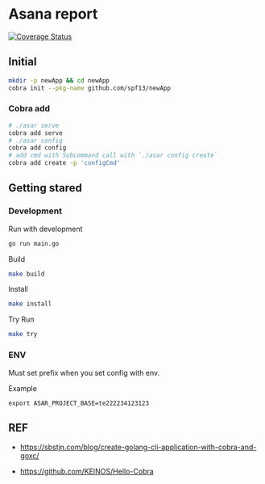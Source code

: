 # Asana report

[![Coverage Status](https://coveralls.io/repos/github/panachainy/asar/badge.svg?branch=feature/prepair-config)](https://coveralls.io/github/panachainy/asar?branch=feature/prepair-config)

## Initial

```sh
mkdir -p newApp && cd newApp
cobra init --pkg-name github.com/spf13/newApp
```

### Cobra add

```sh
# ./asar serve
cobra add serve
# ./asar config
cobra add config
# add cmd with Subcommand call with `./asar config create`
cobra add create -p 'configCmd'
```

## Getting stared

### Development

Run with development

```sh
go run main.go
```

Build

```sh
make build
```

Install

```sh
make install
```

Try Run

```sh
make try
```

### ENV

Must set prefix when you set config with env.

Example

```env
export ASAR_PROJECT_BASE=te222234123123
```

## REF

* https://sbstjn.com/blog/create-golang-cli-application-with-cobra-and-goxc/

* https://github.com/KEINOS/Hello-Cobra
